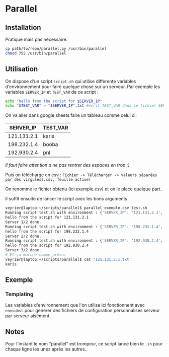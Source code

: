 # Parallel

## Installation

Pratique mais pas nécessaire.

```sh
cp path/to/repo/parallel.py /usr/bin/parallel
chmod 755 /usr/bin/parallel
```

## Utilisation

On dispose d'un script `script.sh` qui utilise differente variables d'environnement pour faire quelque chose sur un serveur. Par exemple les variables `SERVER_IP` et `TEST_VAR` de ce script :

```sh
echo "hello from the script for $SERVER_IP"
echo "$TEST_VAR" > "$SERVER_IP".txt #ecrit TEST_VAR dans le fichier SERVER_IP localement
```

On va aller dans google sheets faire un tableau comme celui ci:

| SERVER_IP   | TEST_VAR |
|-------------|----------|
| 121.131.2.1 | karis    |
| 198.232.1.4 | booba    |
| 192.930.2.4 | pnl      |

*Il faut faire attention a ne pas rentrer des espaces en trop ;)*

Puis on télécharge en csv : `Fichier -> Télécharger -> Valeurs séparées par des virgules(.csv, feuille active)`

On renomme le fichier obtenu (ici exemple.csv) et on le place quelque part..

Il suffit ensuite de lancer le script avec les bons arguments

```sh
veyrier@laptop:~/scripts/parallel$ parallel exemple.csv test.sh
Running script test.sh with environment : {'SERVER_IP': '121.131.2.1', 'TEST_VAR': 'karis'} ...
hello from the script for 121.131.2.1 
Server 1/2 done.
Running script test.sh with environment : {'SERVER_IP': '198.232.1.4', 'TEST_VAR': 'booba'} ...
hello from the script for 198.232.1.4 
Server 2/2 done.
Running script test.sh with environment : {'SERVER_IP': '192.930.2.4', 'TEST_VAR': 'pnl'} ...
hello from the script for 192.930.2.4
Server 3/2 done.
# Et ça marche comme prévu:
veyrier@laptop:~/scripts/parallel$ cat '121.131.2.1.txt'
karis

```

## Exemple

### Templating

Les variables d'environnement que l'on utilise ici fonctionnent avec `envsubst` pour generer des fichiers de configuration personnalisés serveur par serveur aisément. 

## Notes

Pour l'instant le nom "parallel" est trompeur, ce script lance bien le `.sh` pour chaque ligne les unes après les autres.. 




